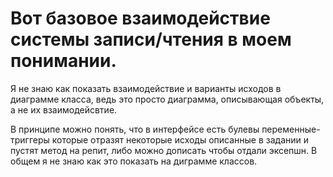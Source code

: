 # Вот базовое взаимодействие системы записи/чтения в моем понимании.
Я не знаю как показать взаимодействие и варианты исходов в диаграмме класса, ведь это просто диаграмма, описывающая объекты, а не их взаимодейсвтие.

В принципе можно понять, что в интерфейсе есть булевы переменные-триггеры которые отразят некоторые исходы описанные в задании и пустят метод на репит, либо можно дописать чтобы отдали эксепшн. В общем я не знаю как это показать на диграмме классов.